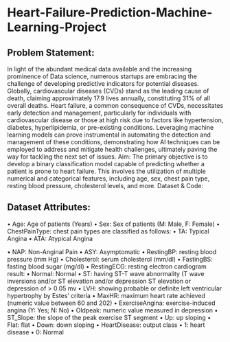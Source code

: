 # Heart-Failure-Prediction-Machine-Learning-Project
## Problem Statement:
In light of the abundant medical data available and the increasing prominence of Data science,
numerous startups are embracing the challenge of developing predictive indicators for potential
diseases. Globally, cardiovascular diseases (CVDs) stand as the leading cause of death, claiming
approximately 17.9 lives annually, constituting 31% of all overall deaths. Heart failure, a
common consequence of CVDs, necessitates early detection and management, particularly for
individuals with cardiovascular disease or those at high risk due to factors like hypertension,
diabetes, hyperlipidemia, or pre-existing conditions. Leveraging machine learning models can
prove instrumental in automating the detection and management of these conditions,
demonstrating how AI techniques can be employed to address and mitigate health challenges,
ultimately paving the way for tackling the next set of issues.
Aim:
The primary objective is to develop a binary classification model capable of predicting whether a
patient is prone to heart failure. This involves the utilization of multiple numerical and categorical
features, including age, sex, chest pain type, resting blood pressure, cholesterol levels, and more.
Dataset & Code:

## Dataset Attributes:
• Age: Age of patients (Years)
• Sex: Sex of patients (M: Male, F: Female)
• ChestPainType: chest pain types are classified as follows:
• TA: Typical Angina
• ATA: Atypical Angina

• NAP: Non-Anginal Pain
• ASY: Asymptomatic
• RestingBP: resting blood pressure (mm Hg)
• Cholesterol: serum cholesterol (mm/dl)
• FastingBS: fasting blood sugar (mg/dl)
• RestingECG: resting electron cardiogram result:
• Normal: Normal
• ST: having ST-T wave abnormality (T wave inversions and/or ST elevation
and/or depression ST elevation or depression of > 0.05 mv
• LVH: showing probable or definite left ventricular hypertrophy by Estes’ criteria
• MaxHR: maximum heart rate achieved (numeric value between 60 and 202)
• ExerciseAngina: exercise-induced angina (Y: Yes; N: No)
• Oldpeak: numeric value measured in depression
• ST_Slope: the slope of the peak exercise ST segment
• Up: up sloping
• Flat: flat
• Down: down sloping
• HeartDisease: output class
• 1: heart disease
• 0: Normal
